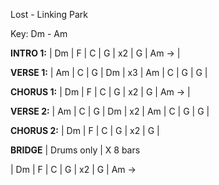 Lost - Linking Park

Key: Dm - Am

__INTRO 1:__
| Dm | F  | C | G | x2
| G  | Am -> |

__VERSE 1:__
| Am | C | G | Dm | x3
| Am | C | G | G  | 

__CHORUS 1:__
| Dm | F  | C | G | x2
| G  | Am -> |

__VERSE 2:__
| Am | C | G | Dm | x2
| Am | C | G | G  | 

__CHORUS 2:__
| Dm | F  | C | G | x2
| G  |

__BRIDGE__
| Drums only | X 8 bars

| Dm | F  | C | G | x2
| G  | Am ->

